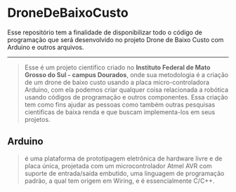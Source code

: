 # DroneDeBaixoCusto
Esse repositório tem a finalidade de disponibilizar todo o código de programação que será desenvolvido no projeto Drone de Baixo Custo com Arduino e outros arquivos.

---

> Esse é um projeto cientifico criado no **Instituto Federal de Mato Grosso do Sul - campus Dourados**, onde sua metodologia é a criação de um drone de baixo custo usando a placa micro-controladora Arduino, com ela podemos criar qualquer coisa relacionada a robótica usando códigos de programação e outros componentes. Essa criação tem como fins ajudar as pessoas como também outras pesquisas cientificas de baixa renda e que buscam implementa-los em seus projetos.
         
## Arduino 
> é uma plataforma de prototipagem eletrônica de hardware livre e de placa única, projetada com um microcontrolador Atmel AVR com suporte de entrada/saída embutido, uma linguagem de programação padrão, a qual tem origem em Wiring, e é essencialmente C/C++.
